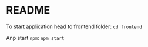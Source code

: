 # README

To start application head to frontend folder: `cd frontend`

Anp start `npm`: `npm start`
